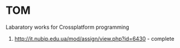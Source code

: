 TOM
===

Labaratory works for Crossplatform programming

1. http://it.nubip.edu.ua/mod/assign/view.php?id=6430 - complete
